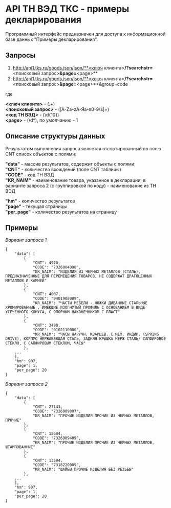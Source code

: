 # API ТН ВЭД ТКС - примеры декларирования

Программный интерфейс предназначен для доступа к информационной базе данных "Примеры декларирования".

## Запросы

1. http://api1.tks.ru/goods.json/json/**<ключ клиента>**/?searchstr=**<поисковый запрос>**&page=**\<page\>**
2. http://api1.tks.ru/goods.json/json/**<ключ клиента>**/?searchstr=**<поисковый запрос>**&page=**\<page\>**&group=code

где

**<ключ клиента>** - (.+)  
**<поисковый запрос>** - ([A-Za-zА-Яа-я0-9\s]+)  
**<код ТН ВЭД>** - (\d{10})  
**\<page\>** - (\d*), по умолчанию - 1  

## Описание структуры данных

Результатом выполнения запроса является отсортированный по полю CNT список объектов с полями:

**"data"** - массив результатов, содержит объекты с полями:  
**"CNT"** - количество вхождений (поле CNT таблицы)  
**"CODE"** - код ТН ВЭД  
**"KR_NAIM"** - наименование товара, указанное в декларации; в варианте запроса 2 (с группировкой по коду) - наименование из ТН ВЭД  

**"hm"** - количество результатов  
**"page"** - текущая страницы  
**"per_page"** - количество результатов на страницу  

## Примеры

*Вариант запроса 1*

    {
        "data": [
            {
                "CNT": 4920,
                "CODE": "7326904000",
                "KR_NAIM": "ИЗДЕЛИЯ ИЗ ЧЕРНЫХ МЕТАЛЛОВ (СТАЛЬ), ПРЕДНАЗНАЧЕННЫЕ ДЛЯ ПЕРЕМЕЩЕНИЯ ТОВАРОВ, НЕ СОДЕРЖАТ ДРАГОЦЕННЫХ МЕТАЛЛОВ И КАМНЕЙ"
            },
            {
                "CNT": 4007,
                "CODE": "9401908009",
                "KR_NAIM": "ЧАСТИ МЕБЕЛИ - НОЖКИ ДИВАННЫЕ СТАЛЬНЫЕ ХРОМИРОВАННЫЕ , ИМЕЮЩИЕ ИЗОГНУТЫЙ ПРОФИЛЬ С ОСНОВАНИЕМ В ВИДЕ УСЕЧЕННОГО КОНУСА, С ОПОРНЫМ НАКОНЕЧНИКОМ С ПЛАСТ"
            },
            {
                "CNT": 3498,
                "CODE": "9102110000",
                "KR_NAIM": "ЧАСЫ НАРУЧН. КВАРЦЕВ. С МЕХ. ИНДИК. (SPRING DRIVE), КОРПУС НЕРЖАВЕЮЩАЯ СТАЛЬ, ЗАДНЯЯ КРЫШКА НЕРЖ СТАЛЬ/ САПФИРОВОЕ СТЕКЛО, С САПФИРОВЫМ СТЕКЛОМ, ЧАСЫ"
            },
        ...
        ],
        "hm": 907,
        "page": 1,
        "per_page": 20
    }

*Вариант запроса 2*

    {
        "data": [
            {
                "CNT": 27143,
                "CODE": "7326909807",
                "KR_NAIM": "ПРОЧИЕ ИЗДЕЛИЯ ПРОЧИЕ ИЗ ЧЕРНЫХ МЕТАЛЛОВ, ПРОЧИЕ"
            },
            {
                "CNT": 15604,
                "CODE": "7326909409",
                "KR_NAIM": "ПРОЧИЕ ИЗДЕЛИЯ ПРОЧИЕ ИЗ ЧЕРНЫХ МЕТАЛЛОВ, ШТАМПОВАННЫЕ"
            },
            {
                "CNT": 13504,
                "CODE": "7318220009",
                "KR_NAIM": "ШАЙБЫ ПРОЧИЕ ИЗДЕЛИЯ БЕЗ РЕЗЬБЫ"
            },
        ...
        ],
        "hm": 907,
        "page": 1,
        "per_page": 20
    }
